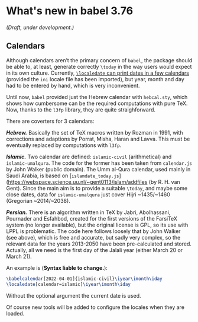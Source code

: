# What's new in babel 3.76

*(Draft, under development.)*

## Calendars

Although calendars aren’t the primary concern of `babel`, the package
should be able to, at least, generate correctly `\today` in the way
users would expect in its own culture. Currently, [`\localedate` can
print dates in a few
calendars](https://latex3.github.io/babel/news/whats-new-in-babel-3.45.html)
(provided the `ini` locale file has been imported), but year, month and
day had to be entered by hand, which is very inconvenient.

Until now, `babel` provided just the Hebrew calendar with `hebcal.sty`,
which shows how cumbersome can be the required computations with pure
TeX. Now, thanks to the `l3fp` library, they are quite straighforward.

There are coverters for 3 calendars:

***Hebrew.*** Basically the set of TeX macros written by Rozman in 1991,
   with corrections and adaptions by Porrat, Misha, Haran and Lavva.
   This must be eventually replaced by computations with `l3fp`.

***Islamic.*** Two calendar are defined: `islamic-civil` (arithmetical) 
   and `islamic-umalqura`. The code for the former has been taken from
   `calendar.js` by John Walker (public domain). The Umm al-Qura
   calendar, used mainly in Saudi Arabia, is based on
   [`islamdate_today.js`](https://webspace.science.uu.nl/~gent0113/islam/addfiles
   (by R. H. van Gent). Since the main aim is to provide a suitable
   `\today`, and maybe some close dates, data for `islamic-umalqura`
   just cover Hijri ~1435/~1460 (Gregorian ~2014/~2038).
     
***Persian.*** There is an algorithm written in TeX by Jabri,
   Abolhassani, Pournader and Esfahbod, created for the first versions
   of the FarsiTeX system (no longer available), but the original
   license is GPL, so its use with LPPL is problematic. The code here
   follows loosely that by John Walker (see above), which is free and
   accurate, but sadly very complex, so the relevant data for the years
   2013-2050 have been pre-calculated and stored. Actually, all we need
   is the first day of the Jalali year (either March 20 or March 21).

An example is (**Syntax liable to change.**):
```tex
\babelcalendar[2022-04-01]{islamic-civil}\iyear\imonth\iday
\localedate[calendar=islamic]\iyear\imonth\iday
```
Without the optional argument the current date is used.

Of course new tools will be added to configure the locales when they
are loaded.






